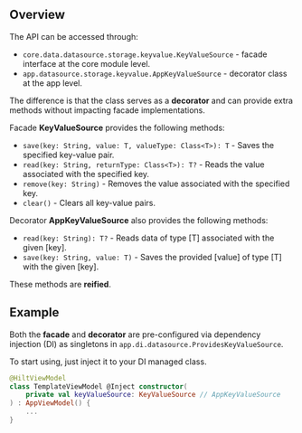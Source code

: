 ## Overview

The API can be accessed through:
- `core.data.datasource.storage.keyvalue.KeyValueSource` - facade interface at the core module level.
- `app.datasource.storage.keyvalue.AppKeyValueSource` - decorator class at the app level.

The difference is that the class serves as a **decorator** and can provide extra methods without impacting facade implementations.

Facade **KeyValueSource** provides the following methods:

- `save(key: String, value: T, valueType: Class<T>): T` - Saves the specified key-value pair.
- `read(key: String, returnType: Class<T>): T?` - Reads the value associated with the specified key.
- `remove(key: String)` - Removes the value associated with the specified key.
- `clear()` - Clears all key-value pairs.

Decorator **AppKeyValueSource** also provides the following methods:

- `read(key: String): T?` - Reads data of type [T] associated with the given [key].
- `save(key: String, value: T)` - Saves the provided [value] of type [T] with the given [key].

These methods are **reified**.

## Example

Both the **facade** and **decorator** are pre-configured via dependency injection (DI) as singletons in `app.di.datasource.ProvidesKeyValueSource`.

To start using, just inject it to your DI managed class.

```kotlin
@HiltViewModel
class TemplateViewModel @Inject constructor(
    private val keyValueSource: KeyValueSource // AppKeyValueSource
) : AppViewModel() {
    ...
}
```